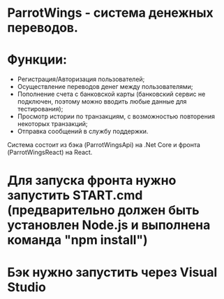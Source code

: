 # ParrotWings - система денежных переводов.

# Функции:
- Регистрация/Авторизация пользователей;
- Осуществление переводов денег между пользователями;
- Пополнение счета с банковской карты (банковский сервис не подключен, поэтому можно вводить любые данные для тестирования);
- Просмотр истории по транзакциям, с возможностью повторения некоторых транзакций;
- Отправка сообщений в службу поддержки.

Система состоит из бэка (ParrotWingsApi) на .Net Core и фронта (ParrotWingsReact) на React.

# Для запуска фронта нужно запустить START.cmd (предварительно должен быть установлен Node.js и выполнена команда "npm install")
# Бэк нужно запустить через Visual Studio

